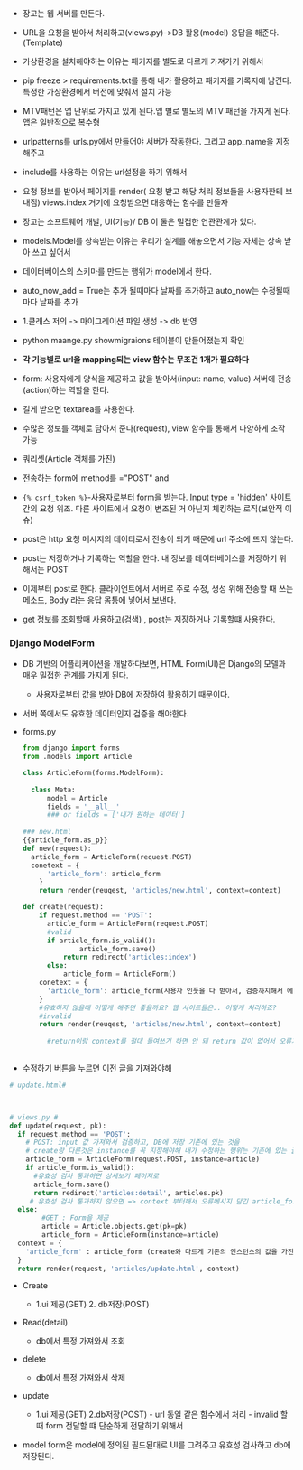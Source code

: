 - 장고는 웹 서버를 만든다. 
- URL을 요청을 받아서 처리하고(views.py)->DB 활용(model) 응답을 해준다.(Template)
- 가상환경을 설치해야하는 이유는 패키지를 별도로 다르게 가져가기 위해서
- pip freeze > requirements.txt를 통해 내가 활용하고 패키지를 기록지에 남긴다. 특정한 가상환경에서 버전에 맞춰서 설치 가능
- MTV패턴은 앱 단위로 가지고 있게 된다.앱 별로 별도의 MTV 패턴을 가지게 된다. 앱은 일반적으로 복수형 
- urlpatterns를 urls.py에서 만들어야 서버가 작동한다. 그리고 app_name을 지정해주고
- include를 사용하는 이유는 url설정을 하기 위해서 
- 요청 정보를 받아서 페이지를 render( 요청 받고 해당 처리 정보들을 사용자한테 보내짐) views.index 거기에 요청받으면 대응하는 함수를 만들자
- 장고는 소프트웨어 개발, UI(기능)/ DB 이 둘은 밀접한 연관관계가 있다. 
- models.Model를 상속받는 이유는 우리가 설계를 해놓으면서 기능 자체는 상속 받아 쓰고 싶어서
- 데이터베이스의 스키마를 만드는 행위가 model에서 한다. 
- auto_now_add = True는 추가 될때마다 날짜를 추가하고 auto_now는 수정될때마다 날짜를 추가
- 1.클래스 저의 -> 마이그레이션 파일 생성 -> db 반영 
- python maange.py showmigraions 테이블이 만들어졌는지 확인 
- **각 기능별로 url을 mapping되는 view 함수는 무조건 1개가 필요하다**
- form: 사용자에게 양식을 제공하고 값을 받아서(input: name, value) 서버에 전송(action)하는 역할을 한다.

- 길게 받으면 textarea를 사용한다. 
- 수많은 정보를 객체로 담아서 준다(request), view 함수를 통해서 다양하게 조작 가능
- 쿼리셋(Article 객체를 가진)
- 전송하는 form에 method를 ="POST" and 
- `{% csrf_token %}`-사용자로부터 form을 받는다. Input type = 'hidden' 사이트간의 요청 위조. 다른 사이트에서 요청이 변조된 거 아닌지 체킹하는 로직(보안적 이슈) 
- post은 http 요청 메시지의 데이터로서 전송이 되기 때문에 url 주소에 뜨지 않는다.
- post는 저장하거나 기록하는 역할을 한다. 내 정보를 데이터베이스를 저장하기 위해서는 POST  
- 이제부터 post로 한다. 클라이언트에서 서버로 주로 수정, 생성 위해 전송할 때 쓰는 메소드, Body 라는 응답 몸통에 넣어서 보낸다.

- get 정보를 조회할때 사용하고(검색) , post는 저장하거나 기록할떄 사용한다.



### Django ModelForm

- DB 기반의 어플리케이션을 개발하다보면, HTML Form(UI)은 Django의 모델과 매우 밀접한 관계를 가지게 된다. 

  - 사용자로부터 값을 받아 DB에 저장하여 활용하기 때문이다. 

- 서버 쪽에서도 유효한 데이터인지 검증을 해야한다. 

- forms.py

  ```python
  from django import forms
  from .models import Article
  
  class ArticleForm(forms.ModelForm):
    
    class Meta:
      	model = Article
        fields = '__all__' 
        ### or fields = ['내가 원하는 데이터']
        
  ### new.html
  {{article_form.as_p}}
  def new(request):
    article_form = ArticleForm(request.POST)
    conetext = {
        'article_form': article_form
      }
      return render(reuqest, 'articles/new.html', context=context)
  
  def create(request):
      if request.method == 'POST':
      	article_form = ArticleForm(request.POST)
        #valid
      	if article_form.is_valid():
         		article_form.save()
          	return redirect('articles:index')
    	else:
      		article_form = ArticleForm()
      conetext = {
        'article_form': article_form(사용자 인풋을 다 받아서, 검증까지해서 에러메시지를 만든 article_form)
      }
      #유효하지 않을때 어떻게 해주면 좋을까요? 웹 사이트들은.. 어떻게 처리하죠?
      #invalid 
      return render(reuqest, 'articles/new.html', context=context)
    	
  		#return이랑 context를 절대 들여쓰기 하면 안 돼 return 값이 없어서 오류가 뜬다. 
    
  ```

  

- 수정하기 버튼을 누르면 이전 글을 가져와야해 

```python
# update.html#



# views.py # 
def update(request, pk):
  if request.method == 'POST':
    # POST: input 값 가져와서 검증하고, DB에 저장 기존에 있는 것을 
    # create랑 다른것은 instance를 꼭 지정해야해 내가 수정하는 행위는 기존에 있는 글을 수정하는것이니까
    article_form = ArticleForm(request.POST, instance=article)
    if article_form.is_valid():
      #유효성 검사 통과하면 상세보기 페이지로
      article_form.save()
      return redirect('articles:detail', articles.pk)
     # 유효성 검사 통과하지 않으면 => context 부터해서 오류메시지 담긴 article_form을 렌더링
  else:
    	#GET : Form을 제공
   		article = Article.objects.get(pk=pk)
  		article_form = ArticleForm(instance=article)
  context = {
    'article_form' : article_form (create와 다르게 기존의 인스턴스의 값을 가진 상태)
  }
  return render(request, 'articles/update.html', context)
```

- Create 
  - 1.ui 제공(GET) 2. db저장(POST)
- Read(detail)
  - db에서 특정 가져와서 조회
- delete
  - db에서 특정 가져와서 삭제
- update
  - 1.ui 제공(GET) 2.db저장(POST) - url 동일 같은 함수에서 처리 - invalid 할 때 form 전달할 떄 단순하게 전달하기 위해서

- model form은 model에 정의된 필드된대로 UI를 그려주고 유효성 검사하고 db에 저장된다. 